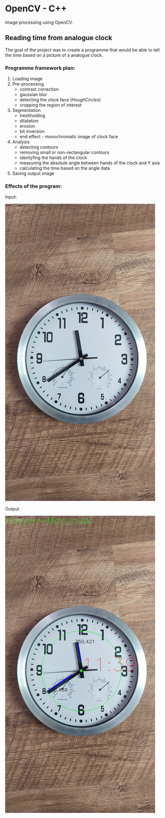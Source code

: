 # OpenCV - C++
Image processing using OpenCV.

## Reading time from analogue clock
The goal of the project was to create a programme that would be able to tell the time based on a picture of a analogue clock.

### Programme framework plan:

1. Loading image
2. Pre-processing
    - contrast correction
    - gaussian blur
    - detecting the clock face (*HoughCircles*)
    - cropping the region of interest
4. Segmentation
    - treshholding
    - dilatation
    - erosion
    - bit inversion
    - end effect - monochromatic image of clock face
6. Analysis
    - detecting contours
    - removing small or non-rectangular contours
    - identyfing the hands of the clock
    - measuring the absolute angle between hands of the clock and Y axis
    - calculating the time based on the angle data
8. Saving output image

### Effects of the program:
Input:

![Analysis 1](Clock/Pictures/1.jpg)

Output

![Analysis 1 OUT](Clock/Pictures/out_1.jpg)
